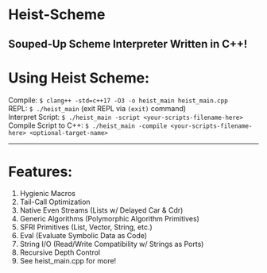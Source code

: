 # Heist-Scheme
Souped-Up Scheme Interpreter Written in C++!
---------------------
# Using Heist Scheme:
Compile: `$ clang++ -std=c++17 -O3 -o heist_main heist_main.cpp`</br>
REPL: `$ ./heist_main` (exit REPL via `(exit)` command)</br>
Interpret Script: `$ ./heist_main -script <your-scripts-filename-here>`</br>
Compile Script to C++: `$ ./heist_main -compile <your-scripts-filename-here> <optional-target-name>`</br>

----------
# Features:
1) Hygienic Macros
2) Tail-Call Optimization
3) Native Even Streams (Lists w/ Delayed Car & Cdr)
4) Generic Algorithms (Polymorphic Algorithm Primitives)
5) SFRI Primitives (List, Vector, String, etc.)
6) Eval (Evaluate Symbolic Data as Code)
7) String I/O (Read/Write Compatibility w/ Strings as Ports)
8) Recursive Depth Control
9) See heist_main.cpp for more!
